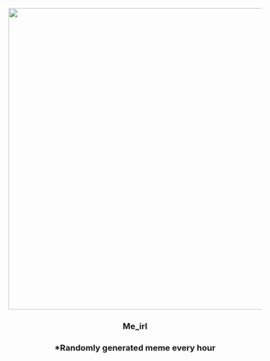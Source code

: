 <p align="center">
        <img src="https://i.redd.it/ogo25ilnas591.jpg" width="600" height="600">
        </p>
        <h3 align="center">Me_irl</h3>
        <h3 align="center">*Randomly generated meme every hour</h3>
    